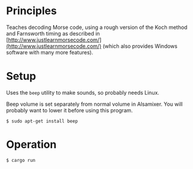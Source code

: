 # Principles

Teaches decoding Morse code, using a rough version of the Koch method and Farnsworth timing as described in [http://www.justlearnmorsecode.com/](http://www.justlearnmorsecode.com/) (which also provides Windows software with many more features).

# Setup

Uses the `beep` utility to make sounds, so probably needs Linux.

Beep volume is set separately from normal volume in Alsamixer. You will probably want to lower it before using this program.

```
$ sudo apt-get install beep
```

# Operation

```
$ cargo run
```
